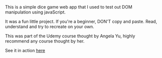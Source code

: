 This is a simple dice game web app that I used to test out DOM manipulation using javaScript.

It was a fun little project. If you're a beginner, DON'T copy and paste. Read, understand and try to recreate on your own.

This was part of the Udemy course thought by Angela Yu, highly recommend any course thought by her.

See it in action [here](https://jorge3fernandes.github.io/diceGame/)
